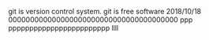 git is version control system.
git is free software
2018/10/18
000000000000000000000000000000000000000
ppp
pppppppppppppppppppppppp
llll
